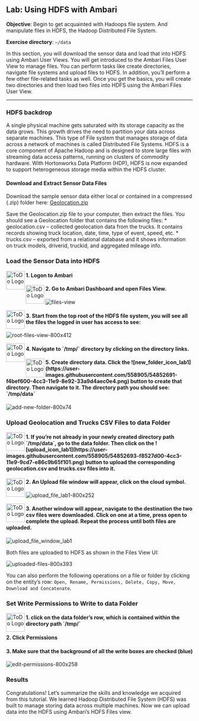 ## Lab: Using HDFS with Ambari

**Objective**: Begin to get acquainted with Hadoops file system. And manipulate files in HDFS, the Hadoop Distributed File System.

**Exercise directory**: `~/data`

In this section, you will download the sensor data and load that into HDFS using Ambari User Views. You will get introduced to the Ambari Files User View to manage files. You can perform tasks like create directories, navigate file systems and upload files to HDFS.  In addition, you’ll perform a few other file-related tasks as well.  Once you get the basics, you will create two directories and then load two files into HDFS using the Ambari Files User View.

----

### HDFS backdrop

A single physical machine gets saturated with its storage capacity as the data grows. This growth drives the need to partition your data across separate machines. This type of File system that manages storage of data across a network of machines is called Distributed File Systems. HDFS is a core component of Apache Hadoop and is designed to store large files with streaming data access patterns, running on clusters of commodity hardware. With Hortonworks Data Platform (HDP), HDFS is now expanded to support heterogeneous storage media within the HDFS cluster.

#### Download and Extract Sensor Data Files

Download the sample sensor data either local or contained in a compressed (.zip) folder here:  [Geolocation.zip](https://raw.githubusercontent.com/hortonworks/data-tutorials/master/tutorials/hdp/hadoop-tutorial-getting-started-with-hdp/assets/datasets/Geolocation.zip)

Save the Geolocation.zip file to your computer, then extract the files. You should see a Geolocation folder that contains the following files:
    * geolocation.csv –  collected geolocation data from the trucks. It contains records showing truck location, date, time, type of event, speed, etc.
    * trucks.csv – exported from a relational database and it shows information on truck models, driverid, truckid, and aggregated mileage info.

### Load the Sensor Data into HDFS

<img src="https://user-images.githubusercontent.com/558905/40613898-7a6c70d6-624e-11e8-9178-7bde851ac7bd.png" align="left" width="50" height="50" title="ToDo Logo" />
<h4>1. Logon to Ambari</h4>

<img src="https://user-images.githubusercontent.com/558905/40613898-7a6c70d6-624e-11e8-9178-7bde851ac7bd.png" align="left" width="50" height="50" title="ToDo Logo" />
<h4>2. Go to Ambari Dashboard and open Files View.</h4>

![files-view](https://user-images.githubusercontent.com/558905/54851996-f12a6f80-4cc1-11e9-8d93-9c1dbbc874d1.jpg)

<img src="https://user-images.githubusercontent.com/558905/40613898-7a6c70d6-624e-11e8-9178-7bde851ac7bd.png" align="left" width="50" height="50" title="ToDo Logo" />
<h4>3. Start from the top root of the HDFS file system, you will see all the files the logged in user has access to see:</h4>

![root-files-view-800x412](https://user-images.githubusercontent.com/558905/54851998-f12a6f80-4cc1-11e9-8b7a-ee4090916998.jpg)

<img src="https://user-images.githubusercontent.com/558905/40613898-7a6c70d6-624e-11e8-9178-7bde851ac7bd.png" align="left" width="50" height="50" title="ToDo Logo" />
<h4>4. Navigate to `/tmp/` directory by clicking on the directory links.</h4>

<img src="https://user-images.githubusercontent.com/558905/40613898-7a6c70d6-624e-11e8-9178-7bde851ac7bd.png" align="left" width="50" height="50" title="ToDo Logo" />
<h4>5. Create directory data. Click the ![new_folder_icon_lab1](https://user-images.githubusercontent.com/558905/54852691-f4bef600-4cc3-11e9-8e92-33a9d4aec0e4.png) button to create that directory. Then navigate to it. The directory path you should see: `/tmp/data`</h4>

![add-new-folder-800x74](https://user-images.githubusercontent.com/558905/54851994-f12a6f80-4cc1-11e9-8abc-5c99d01564d5.jpg)

### Upload Geolocation and Trucks CSV Files to data Folder

<img src="https://user-images.githubusercontent.com/558905/40613898-7a6c70d6-624e-11e8-9178-7bde851ac7bd.png" align="left" width="50" height="50" title="ToDo Logo" />
<h4>1. If you’re not already in your newly created directory path `/tmp/data`, go to the data folder. Then click on the 
![upload_icon_lab1](https://user-images.githubusercontent.com/558905/54852693-f8527d00-4cc3-11e9-9cd7-e86c9b65f101.png) button to upload the corresponding geolocation.csv and trucks.csv files into it.</h4>

<img src="https://user-images.githubusercontent.com/558905/40613898-7a6c70d6-624e-11e8-9178-7bde851ac7bd.png" align="left" width="50" height="50" title="ToDo Logo" />
<h4>2. An Upload file window will appear, click on the cloud symbol.</h4>

![upload_file_lab1-800x252](https://user-images.githubusercontent.com/558905/54852000-f12a6f80-4cc1-11e9-9f99-810f83f05f4f.jpg)

<img src="https://user-images.githubusercontent.com/558905/40613898-7a6c70d6-624e-11e8-9178-7bde851ac7bd.png" align="left" width="50" height="50" title="ToDo Logo" />
<h4>3. Another window will appear, navigate to the destination the two csv files were downloaded. Click on one at a time, press open to complete the upload. Repeat the process until both files are uploaded.</h4>

![upload_file_window_lab1](https://user-images.githubusercontent.com/558905/54852001-f1c30600-4cc1-11e9-9409-0b0e4f2ee563.png)

Both files are uploaded to HDFS as shown in the Files View UI:

![uploaded-files-800x393](https://user-images.githubusercontent.com/558905/54851993-f12a6f80-4cc1-11e9-9f32-a5ce5c3f854e.jpg)

You can also perform the following operations on a file or folder by clicking on the entity’s row: `Open, Rename, Permissions, Delete, Copy, Move, Download and Concatenate`.

### Set Write Permissions to Write to data Folder

<img src="https://user-images.githubusercontent.com/558905/40613898-7a6c70d6-624e-11e8-9178-7bde851ac7bd.png" align="left" width="50" height="50" title="ToDo Logo" />
<h4>1. click on the data folder’s row, which is contained within the directory path `/tmp/`</h4>
<h4>2. Click Permissions</h4>
<h4>3. Make sure that the background of all the write boxes are checked (blue)</h4>

![edit-permissions-800x258](https://user-images.githubusercontent.com/558905/54851995-f12a6f80-4cc1-11e9-84af-96b00bf42451.jpg)

### Results

Congratulations! Let’s summarize the skills and knowledge we acquired from this tutorial. We learned Hadoop Distributed File System (HDFS) was built to manage storing data across multiple machines. Now we can upload data into the HDFS using Ambari’s HDFS Files view.
